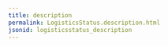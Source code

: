 ```yaml
---
title: description
permalink: LogisticsStatus.description.html
jsonid: logisticsstatus_description
---
```

